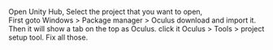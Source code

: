 Open Unity Hub, Select the project that you want to open,  
First goto Windows > Package manager > Oculus download and import it.
Then it will show a tab on the top as Oculus.
click it Oculus > Tools > project setup tool.
Fix all those.
